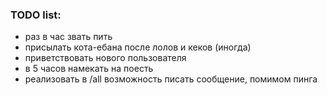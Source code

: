 ### TODO list:
* раз в час звать пить
* присылать кота-ебана после лолов и кеков (иногда)
* приветствовать нового пользователя
* в 5 часов намекать на поесть
* реализовать в /all возможность писать сообщение, помимом пинга
